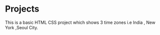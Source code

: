 # Projects
This is a basic HTML CSS project which shows 3 time zones i.e India , New York ,Seoul City.
